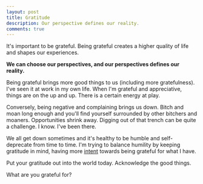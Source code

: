 ```yaml
---
layout: post
title: Gratitude
description: Our perspective defines our reality.
comments: true
---
```

It's important to be grateful.  Being grateful creates a higher quality of life and shapes our experiences.

**We can choose our perspectives, and our perspectives defines our reality.**

Being grateful brings more good things to us (including more gratefulness).   I've seen it at work in my own life.  When I'm grateful and appreciative, things are on the up and up. There is a certain energy at play.

Conversely, being negative and complaining brings us down.  Bitch and moan long enough and you'll find yourself surrounded by other bitchers and moaners.  Opportunities shrink away.  Digging out of that trench can be quite a challenge.  I know. I've been there.

We all get down sometimes and it's healthy to be humble and self-deprecate from time to time.  I'm trying to balance humility by keeping gratitude in mind, having more [intent](/intent) towards being grateful for what I have.

Put your gratitude out into the world today.  Acknowledge the good things.

What are you grateful for?
